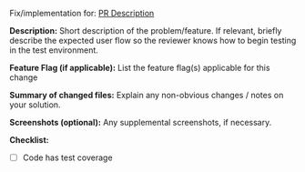 Fix/implementation for: [PR Description](https://dev.azure.com/PositiveDevelopment/Applications/_workitems/edit/)

**Description:** 
Short description of the problem/feature. If relevant, briefly describe the expected user flow so the reviewer knows how to begin testing in the test environment. 

**Feature Flag (if applicable):**
List the feature flag(s) applicable for this change

**Summary of changed files:** 
Explain any non-obvious changes / notes on your solution. 

**Screenshots (optional):** 
Any supplemental screenshots, if necessary. 

**Checklist:**
- [ ] Code has test coverage
